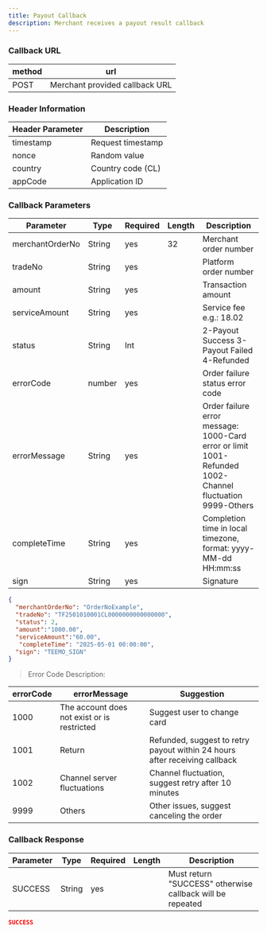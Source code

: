 ```yaml
---
title: Payout Callback
description: Merchant receives a payout result callback
---
```


### Callback URL

| method | url                            |
| ------ | ------------------------------ |
| POST   | Merchant provided callback URL |


### Header Information

| Header Parameter | Description       |
|-----------------|-------------------|
| timestamp       | Request timestamp |
| nonce          | Random value      |
| country        | Country code (CL) |
| appCode        | Application ID    |

### Callback Parameters

| Parameter       | Type   | Required | Length | Description                                                                                |
| -------------- | ------ | -------- | ------ | ------------------------------------------------------------------------------------------ |
| merchantOrderNo | String | yes      | 32     | Merchant order number                                                                      |
| tradeNo        | String | yes      |        | Platform order number                                                                      |
| amount         | String | yes      |        | Transaction amount                                                                         |
| serviceAmount  | String | yes      |        | Service fee e.g.: 18.02                                                                    |
| status         | String | Int      |        | 2-Payout Success 3-Payout Failed 4-Refunded                                               |
| errorCode      | number | yes      |        | Order failure status error code                                                           |
| errorMessage   | String | yes      |        | Order failure error message: 1000-Card error or limit 1001-Refunded 1002-Channel fluctuation 9999-Others |
| completeTime    | String | yes      |        | Completion time in local timezone, format: yyyy-MM-dd HH:mm:ss |
| sign           | String | yes      |        | Signature                                                                                 |

```json title="Callback Example"
{
  "merchantOrderNo": "OrderNoExample",
  "tradeNo": "TF2501010001CL0000000000000000",
  "status": 2,
  "amount":"1000.00",
  "serviceAmount":"60.00",
   "completeTime": "2025-05-01 00:00:00",
  "sign": "TEEMO_SIGN"
}
```

> Error Code Description:

| errorCode | errorMessage                                | Suggestion                                                                                |
| --------- | ------------------------------------------- | ----------------------------------------------------------------------------------------- |
| 1000      | The account does not exist or is restricted | Suggest user to change card                                                              |
| 1001      | Return                                      | Refunded, suggest to retry payout within 24 hours after receiving callback               |
| 1002      | Channel server fluctuations                 | Channel fluctuation, suggest retry after 10 minutes                                      |
| 9999      | Others                                      | Other issues, suggest canceling the order                                                |

### Callback Response

| Parameter | Type   | Required | Length | Description                                                          |
| --------- | ------ | -------- | ------ | -------------------------------------------------------------------- |
| SUCCESS   | String | yes      |        | Must return "SUCCESS" otherwise callback will be repeated            |

```json title="Response Example"
SUCCESS
```
